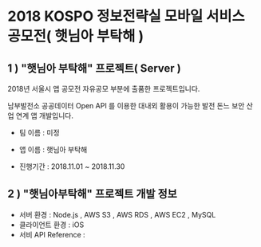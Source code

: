 # 2018 KOSPO 정보전략실 모바일 서비스 공모전( 햇님아 부탁해 )

## 1 ) "햇님아 부탁해" 프로젝트( Server )

2018년 서울시 앱 공모전 자유공모 부분에 출품한 프로젝트입니다.

남부발전소 공공데이터 Open API 를 이용한 대내외 활용이 가능한 발전 돈느 보안 산업 연계 앱 개발입니다.

- 팀 이름 : 미정

- 앱 이름 : 햇님아 부탁해

- 진행기간 : 2018.11.01 ~ 2018.11.30

## 2 ) "햇님아부탁해" 프로젝트 개발 정보

- 서버 환경 : Node.js , AWS S3 , AWS RDS , AWS EC2 , MySQL
- 클라이언트 환경 : iOS
- 서비 API Reference : 
